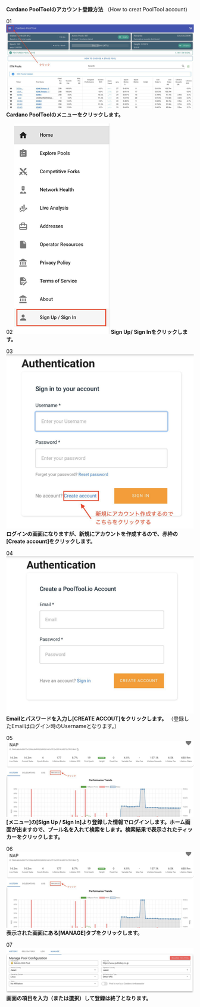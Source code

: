 ****Cardano PoolToolのアカウント登録方法****
（How to creat PoolTool account)

01
<img src="images/jp_1.jpg" width="512" >
****Cardano PoolToolのメニューをクリックします。****

02
<img src="images/jp_2.jpg" width="256" >
****Sign Up/ Sign Inをクリックします。****

03
<img src="images/jp_3.jpg" width="512" >
****ログインの画面になりますが、新規にアカウントを作成するので、赤枠の[Create account]をクリックします。****

04
<img src="images/jp_4.jpg" width="512" >
****Emailとパスワードを入力し[CREATE ACCOUT]をクリックします。****
（登録したEmailはログイン時のUsernameとなります。）

05
<img src="images/jp_5.jpg" width="512" >
****[メニュー]の[Sign Up / Sign In]より登録した情報でログインします。ホーム画面が出ますので、プール名を入れて検索をします。検索結果で表示されたティッカーをクリックします。****

06
<img src="images/jp_6.jpg" width="512" >
****表示された画面にある[MANAGE]タブをクリックします。****

07
<img src="images/jp_7.jpg" width="512" >
****画面の項目を入力（または選択）して登録は終了となります。****
